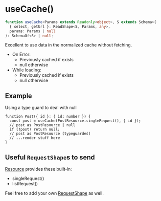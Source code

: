 # useCache()

```typescript
function useCache<Params extends Readonly<object>, S extends Schema>(
  { select, getUrl }: ReadShape<S, Params, any>,
  params: Params | null
): SchemaOf<S> | null;
```

Excellent to use data in the normalized cache without fetching.

* On Error:
  * Previously cached if exists
  * null otherwise
* While loading:
  * Previously cached if exists
  * null otherwise

## Example

Using a type guard to deal with null

```tsx
function Post({ id }: { id: number }) {
  const post = useCache(PostResource.singleRequest(), { id });
  // post as PostResource | null
  if (!post) return null;
  // post as PostResource (typeguarded)
  // ...render stuff here
}
```

## Useful `RequestShape`s to send

[Resource](./Resource.md#provided-and-overridable-methods) provides these built-in:

- singleRequest()
- listRequest()

Feel free to add your own [RequestShape](./RequestShape.md) as well.
